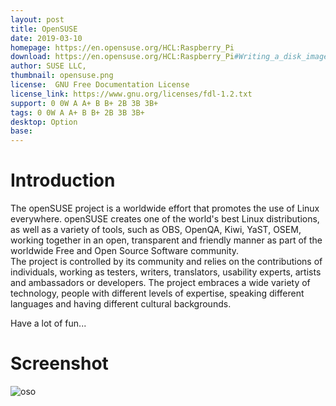 ```yaml
---
layout: post
title: OpenSUSE
date: 2019-03-10
homepage: https://en.opensuse.org/HCL:Raspberry_Pi
download: https://en.opensuse.org/HCL:Raspberry_Pi#Writing_a_disk_image_to_the_SD_card
author: SUSE LLC,
thumbnail: opensuse.png
license:  GNU Free Documentation License
license_link: https://www.gnu.org/licenses/fdl-1.2.txt
support: 0 0W A A+ B B+ 2B 3B 3B+
tags: 0 0W A A+ B B+ 2B 3B 3B+
desktop: Option
base: 
---
```


# Introduction

The openSUSE project is a worldwide effort that promotes the use of Linux everywhere. openSUSE creates one of the world's best Linux distributions, as well as a variety of tools, such as OBS, OpenQA, Kiwi, YaST, OSEM, working together in an open, transparent and friendly manner as part of the worldwide Free and Open Source Software community.<br/>
The project is controlled by its community and relies on the contributions of individuals, working as testers, writers, translators, usability experts, artists and ambassadors or developers. The project embraces a wide variety of technology, people with different levels of expertise, speaking different languages and having different cultural backgrounds.

Have a lot of fun...

# Screenshot

![oso](https://raw.githubusercontent.com/rpisystem/RPiSystem.github.io/master/thumbnails/Screenshot/OpenSUSE.png)